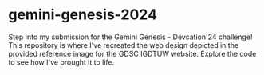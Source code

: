 # gemini-genesis-2024
Step into my submission for the Gemini Genesis - Devcation'24 challenge! This repository is where I've recreated the web design depicted in the provided reference image for the GDSC IGDTUW website. Explore the code to see how I've brought it to life.
